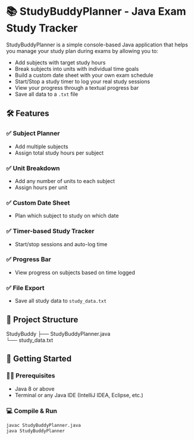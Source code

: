 # 📚 StudyBuddyPlanner - Java Exam Study Tracker

StudyBuddyPlanner is a simple console-based Java application that helps you manage your study plan during exams by allowing you to:

- Add subjects with target study hours
- Break subjects into units with individual time goals
- Build a custom date sheet with your own exam schedule
- Start/Stop a study timer to log your real study sessions
- View your progress through a textual progress bar
- Save all data to a `.txt` file


## 🛠️ Features

### ✅ Subject Planner
- Add multiple subjects
- Assign total study hours per subject

### ✅ Unit Breakdown
- Add any number of units to each subject
- Assign hours per unit

### ✅ Custom Date Sheet
- Plan which subject to study on which date

### ✅ Timer-based Study Tracker
- Start/stop sessions and auto-log time

### ✅ Progress Bar
- View progress on subjects based on time logged

### ✅ File Export
- Save all study data to `study_data.txt`

## 📂 Project Structure

StudyBuddy 
├── StudyBuddyPlanner.java   
└── study_data.txt     


## 🚀 Getting Started

### 🧑‍💻 Prerequisites
- Java 8 or above
- Terminal or any Java IDE (IntelliJ IDEA, Eclipse, etc.)

### 💻 Compile & Run

```bash
javac StudyBuddyPlanner.java
java StudyBuddyPlanner
```